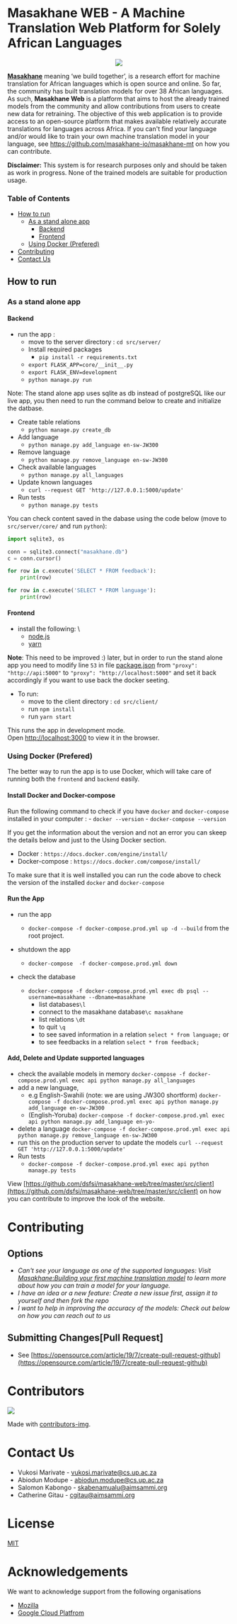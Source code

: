 # Masakhane WEB - A Machine Translation Web Platform for Solely African Languages
<div align="center">
<img src="https://pbs.twimg.com/profile_images/1255858628986384384/d7Lk9I-w_400x400.jpg">
</div>

[**Masakhane**](https://www.masakhane.io/) meaning ‘we build together’,  is a research effort for machine translation for African languages which is open source and online. So far, the community has built translation models for over 38 African languages. As such, **Masakhane Web** is a platform that aims to host the already trained models from the community and allow contributions from users to create new data for retraining. The objective of this web application is to provide access to an open-source platform that makes available relatively accurate translations for languages across Africa. If you can't find your language and/or would like to train your own machine translation model in your language, see https://github.com/masakhane-io/masakhane-mt on how you can contribute.
   

**Disclaimer:**  This system is for research purposes only and should be taken as work in progress. None of the trained models are suitable for production usage.

### Table of Contents

- [How to run](#how-to-run)
    - [As a stand alone app](#stand-alone)
        - [Backend](#bakend)
        - [Frontend](#frontend)
    - [Using Docker (Prefered)](#using-docker-(prefered))
- [Contributing](#contributing)
- [Contact Us](#contact-us)



## How to run

### As a stand alone app 

#### Backend 
- run the app :
    - move to the server directory : `cd src/server/`
    - Install required packages 
        -  `pip install -r requirements.txt`
    - `export FLASK_APP=core/__init__.py`
    - `export FLASK_ENV=development`
    - `python manage.py run`

Note: The stand alone app uses sqlite as db instead of postgreSQL like our live app, you then need to run the command below to create and initialize the datbase. 

- Create table relations
    - `python manage.py create_db`
- Add language 
    - `python manage.py add_language en-sw-JW300`
- Remove language
    - `python manage.py remove_language en-sw-JW300`
- Check available languages
    - `python manage.py all_languages`
- Update known languages 
    - `curl --request GET 'http://127.0.0.1:5000/update'`
- Run tests
    - `python manage.py tests`

You can check content saved in the dabase using the code below (move to `src/server/core/` and run `python`):

```python
import sqlite3, os

conn = sqlite3.connect("masakhane.db")
c = conn.cursor()

for row in c.execute('SELECT * FROM feedback'):
    print(row)

for row in c.execute('SELECT * FROM language'):
    print(row)
```

#### Frontend 
- install the following: \
    - [node.js](https://nodejs.org/en/)
    - [yarn](https://classic.yarnpkg.com/en/docs/install)

**Note**: This need to be improved :) later, but in order to run the stand alone app you need to modify line `53` in file [package.json](https://github.com/dsfsi/masakhane-web/blob/production/src/client/package.json) from `"proxy": "http://api:5000"` to `"proxy": "http://localhost:5000"` and set it back accordingly if you want to use back the docker seeting. 

- To run:
    - move to the client directory : `cd src/client/` 
    - run `npm install`
    - run `yarn start`


This runs the app in development mode.\
Open [http://localhost:3000](http://localhost:3000) to view it in the browser.

### Using Docker (Prefered)

The better way to run the app is to use Docker, which will take care of running both the `frontend` and `backend` easily.

#### Install Docker and Docker-compose 

Run the following command to check if you have `docker` and `docker-compose` installed in your computer :
    - `docker --version`
    - `docker-compose --version`

If you get the information about the version and not an error you can skeep the details below and just to the Using Docker section. 

- Docker : `https://docs.docker.com/engine/install/`
- Docker-compose : `https://docs.docker.com/compose/install/`

To make sure that it is well installed you can run the code above to check the version of the installed `docker` and `docker-compose`

#### Run the App

- run the app 
    * `docker-compose -f docker-compose.prod.yml up -d --build` from the root project. 
- shutdown the app
    * `docker-compose  -f docker-compose.prod.yml down` 

- check the database
    * `docker-compose -f docker-compose.prod.yml exec db psql --username=masakhane --dbname=masakhane`
        * list databases`\l`
        * connect to the masakhane database`\c masakhane`
        * list relations `\dt`
        * to quit `\q`
        * to see saved information in a relation `select * from language;`
        or 
        * to see feedbacks in a relation `select * from feedback;`

#### Add, Delete and Update supported languages  

- check the available models in memory `docker-compose -f docker-compose.prod.yml exec api python manage.py all_languages`
- add a new language, 
    - e.g English-Swahili (note: we are using JW300 shortform) `docker-compose -f docker-compose.prod.yml exec api python manage.py add_language en-sw-JW300`
    - (English-Yoruba) `docker-compose -f docker-compose.prod.yml exec api python manage.py add_language en-yo-`
- delete a language `docker-compose -f docker-compose.prod.yml exec api python manage.py remove_language en-sw-JW300`
- run this on the production server to update the models `curl --request GET 'http://127.0.0.1:5000/update'`
- Run tests
    - `docker-compose -f docker-compose.prod.yml exec api python manage.py tests`



View [https://github.com/dsfsi/masakhane-web/tree/master/src/client](https://github.com/dsfsi/masakhane-web/tree/master/src/client) on how you can contribute to improve the look of the website.


# Contributing

## Options
- *Can't see your language as one of the supported languages: Visit [Masakhane:Building your first machine translation model](https://github.com/masakhane-io/masakhane-mt#building-your-first-machine-translation-model) to learn more about how you can train a model for your language.*
- *I have an idea or a new feature: Create a new issue first, assign it to yourself and then fork the repo*
- *I want to help in improving the accuracy of the models: Check out below on how you can reach out to us*

## Submitting Changes[Pull Request]
- See [https://opensource.com/article/19/7/create-pull-request-github](https://opensource.com/article/19/7/create-pull-request-github)

# Contributors
<a href="https://github.com/dsfsi/masakhane-web/graphs/contributors">
  <img src="https://contrib.rocks/image?repo=dsfsi/masakhane-web" />
</a>

Made with [contributors-img](https://contrib.rocks).


# Contact Us
- Vukosi Marivate - vukosi.marivate@cs.up.ac.za
- Abiodun Modupe  - abiodun.modupe@cs.up.ac.za
- Salomon Kabongo - skabenamualu@aimsammi.org 
- Catherine Gitau - cgitau@aimsammi.org

# License
[MIT](https://mit-license.org/)

# Acknowledgements

We want to acknowledge support from the following organisations
- [Mozilla](https://www.mozilla.org/en-US/moss/)  
- [Google Cloud Platfrom](https://cloud.google.com/)


<!-- ### Mount GCB

gcloud auth application-default login
gcloud auth login

mkdir bucket/
gcsfuse maskhane-web-test bucket/
GOOGLE_APPLICATION_CREDENTIALS=./json.json gcsfuse maskhane-web-test bucket/

fusermount -u  bucket/ -->